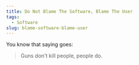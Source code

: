 ```yaml
---
title: Do Not Blame The Software, Blame The User
tags:
  - Software
slug: blame-software-blame-user
---
```


You know that saying goes:

> Guns don't kill people, people do.
